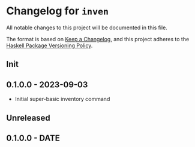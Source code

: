 # Changelog for `inven`

All notable changes to this project will be documented in this file.

The format is based on [Keep a Changelog](https://keepachangelog.com/en/1.0.0/),
and this project adheres to the
[Haskell Package Versioning Policy](https://pvp.haskell.org/).

## Init

## 0.1.0.0 - 2023-09-03

- Initial super-basic inventory command

## Unreleased

## 0.1.0.0 - DATE
